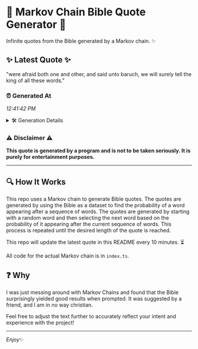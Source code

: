 # 📖 Markov Chain Bible Quote Generator 📖

Infinite quotes from the Bible generated by a Markov chain. ✨

## ✨ Latest Quote ✨
"were afraid both one and other, and said unto baruch, we will surely tell the king of all these words."

### ⏰ Generated At
*12:41:42 PM*

<details>
    <summary>🛠️ Generation Details</summary>
    <p>
        <strong>🌱 Seed:</strong> were<br>
        <strong>🔄 Iterations:</strong> 19<br>
        <strong>📜 Context History:</strong><br>[ were ]: afraid<br>[ were, afraid ]: both<br>[ were, afraid, both ]: one<br>[ were, afraid, both, one ]: and<br>[ were, afraid, both, one, and ]: other,<br>[ were, afraid, both, one, and, other, ]: and<br>[ afraid, both, one, and, other,, and ]: said<br>[ both, one, and, other,, and, said ]: unto<br>[ one, and, other,, and, said, unto ]: baruch,<br>[ and, other,, and, said, unto, baruch, ]: we<br>[ other,, and, said, unto, baruch,, we ]: will<br>[ and, said, unto, baruch,, we, will ]: surely<br>[ said, unto, baruch,, we, will, surely ]: tell<br>[ unto, baruch,, we, will, surely, tell ]: the<br>[ baruch,, we, will, surely, tell, the ]: king<br>[ we, will, surely, tell, the, king ]: of<br>[ will, surely, tell, the, king, of ]: all<br>[ surely, tell, the, king, of, all ]: these<br>[ tell, the, king, of, all, these ]: words.<br>
    </p>
</details>

### ⚠️ Disclaimer ⚠️
**This quote is generated by a program and is not to be taken seriously. It is purely for entertainment purposes.**

---

## 🔍 How It Works

This repo uses a Markov chain to generate Bible quotes. The quotes are generated by using the Bible as a dataset to find the probability of a word appearing after a sequence of words. The quotes are generated by starting with a random word and then selecting the next word based on the probability of it appearing after the current sequence of words. This process is repeated until the desired length of the quote is reached.

This repo will update the latest quote in this README every 10 minutes. ⏳

All code for the actual Markov chain is in `index.ts`.

## ❓ Why

I was just messing around with Markov Chains and found that the Bible surprisingly yielded good results when prompted. 
It was suggested by a friend, and I am in no way christian.

Feel free to adjust the text further to accurately reflect your intent and experience with the project!

---

*Enjoy*✨
